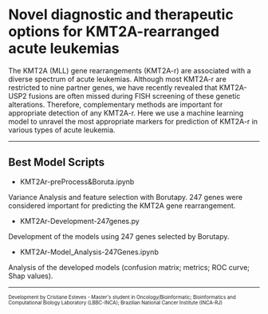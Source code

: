 # Novel diagnostic and therapeutic options for KMT2A-rearranged acute leukemias

The KMT2A (MLL) gene rearrangements (KMT2A-r) are associated with a diverse spectrum of acute
leukemias. Although most KMT2A-r are restricted to nine partner genes, we have recently revealed
that KMT2A-USP2 fusions are often missed during FISH screening of these genetic alterations.
Therefore, complementary methods are important for appropriate detection of any KMT2A-r. Here we
use a machine learning model to unravel the most appropriate markers for prediction of KMT2A-r in
various types of acute leukemia.

---------------------------------------------------------------------------------------------------------

## Best Model Scripts

- KMT2Ar-preProcess&Boruta.ipynb

Variance Analysis and feature selection with Borutapy. 247 genes were considered 
important for predicting the KMT2A gene rearrangement.

- KMT2Ar-Development-247genes.py 

Development of the models using 247 genes selected by Borutapy.

- KMT2Ar-Model_Analysis-247Genes.ipynb

Analysis of the developed models (confusion matrix; metrics; ROC curve; Shap values).

---------------------------------------------------------------------------------------------------------
<sub><sup>
Development by Cristiane Esteves -
Master's student in Oncology/Bioinformatic; 
Bioinformatics and Computational Biology Laboratory (LBBC-INCA);
Brazilian National Cancer Institute (INCA-RJ) </sup></sub>
